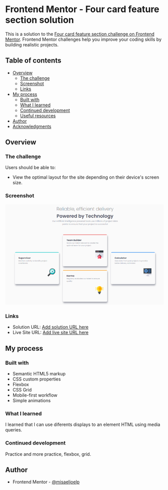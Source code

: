 # Frontend Mentor - Four card feature section solution

This is a solution to the [Four card feature section challenge on Frontend Mentor](https://www.frontendmentor.io/challenges/four-card-feature-section-weK1eFYK). Frontend Mentor challenges help you improve your coding skills by building realistic projects. 

## Table of contents

- [Overview](#overview)
  - [The challenge](#the-challenge)
  - [Screenshot](#screenshot)
  - [Links](#links)
- [My process](#my-process)
  - [Built with](#built-with)
  - [What I learned](#what-i-learned)
  - [Continued development](#continued-development)
  - [Useful resources](#useful-resources)
- [Author](#author)
- [Acknowledgments](#acknowledgments)


## Overview

### The challenge

Users should be able to:

- View the optimal layout for the site depending on their device's screen size.

### Screenshot
![alt text](image.png)

### Links

- Solution URL: [Add solution URL here](https://github.com/misaeljoelp/four-cards-colors)
- Live Site URL: [Add live site URL here]()

## My process

### Built with

- Semantic HTML5 markup
- CSS custom properties
- Flexbox
- CSS Grid
- Mobile-first workflow
- Simple animations


### What I learned

I learned that I can use diferents displays to an element HTML using media queries.



### Continued development

Practice and more practice, flexbox, grid.


## Author

- Frontend Mentor - [@misaeljoelp](https://www.frontendmentor.io/profile/misaeljoelp)

